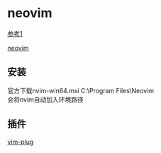 


# neovim
[参考1](https://zhuanlan.zhihu.com/p/464902429)

[neovim](https://neovim.io/)


## 安装
官方下载nvim-win64.msi C:\Program Files\Neovim\
会将nvim自动加入环境路径


## 插件
[vim-plug](https://github.com/junegunn/vim-plug)












